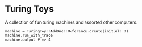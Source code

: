 Turing Toys
===========

A collection of fun turing machines and assorted other computers.

    machine = TuringToy::AddOne::Reference.create(initial: 3)
    machine.run_with_trace
    machine.output # => 4

